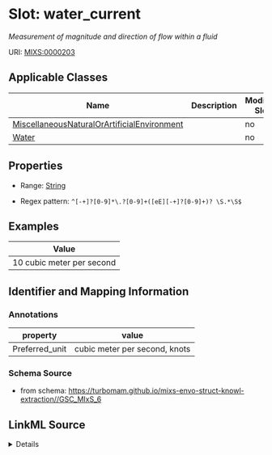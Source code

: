 # Slot: water_current


_Measurement of magnitude and direction of flow within a fluid_



URI: [MIXS:0000203](https://w3id.org/mixs/0000203)



<!-- no inheritance hierarchy -->




## Applicable Classes

| Name | Description | Modifies Slot |
| --- | --- | --- |
[MiscellaneousNaturalOrArtificialEnvironment](MiscellaneousNaturalOrArtificialEnvironment.md) |  |  no  |
[Water](Water.md) |  |  no  |







## Properties

* Range: [String](String.md)

* Regex pattern: `^[-+]?[0-9]*\.?[0-9]+([eE][-+]?[0-9]+)? \S.*\S$`






## Examples

| Value |
| --- |
| 10 cubic meter per second |

## Identifier and Mapping Information





### Annotations

| property | value |
| --- | --- |
| Preferred_unit | cubic meter per second, knots |



### Schema Source


* from schema: https://turbomam.github.io/mixs-envo-struct-knowl-extraction//GSC_MIxS_6




## LinkML Source

<details>
```yaml
name: water_current
annotations:
  Preferred_unit:
    tag: Preferred_unit
    value: cubic meter per second, knots
description: Measurement of magnitude and direction of flow within a fluid
title: water current
notes:
- water
examples:
- value: 10 cubic meter per second
from_schema: https://turbomam.github.io/mixs-envo-struct-knowl-extraction//GSC_MIxS_6
rank: 1000
slot_uri: MIXS:0000203
multivalued: false
alias: water_current
domain_of:
- MiscellaneousNaturalOrArtificialEnvironment
- Water
range: string
required: false
recommended: false
pattern: ^[-+]?[0-9]*\.?[0-9]+([eE][-+]?[0-9]+)? \S.*\S$

```
</details>
